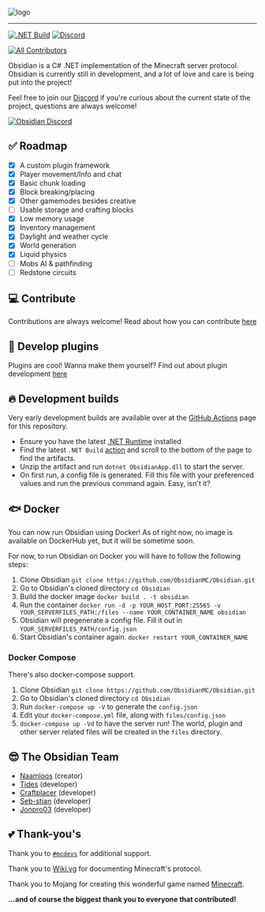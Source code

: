 ![logo](https://i.imgur.com/jU1lkP4.png)

---

[![.NET Build](https://github.com/ObsidianMC/Obsidian/actions/workflows/dotnet.yml/badge.svg)](https://github.com/ObsidianMC/Obsidian/actions/workflows/dotnet.yml)
[![Discord](https://img.shields.io/discord/772894170451804220.svg)](https://discord.gg/gQBtqyXChu)
<!-- ALL-CONTRIBUTORS-BADGE:START - Do not remove or modify this section -->
[![All Contributors](https://img.shields.io/badge/all_contributors-13-orange.svg?style=flat-square)](#contributors)
<!-- ALL-CONTRIBUTORS-BADGE:END -->

Obsidian is a C# .NET implementation of the Minecraft server protocol. Obsidian is currently still in development, and a lot of love and care is being put into the project!

Feel free to join our [Discord](https://discord.gg/gQBtqyXChu) if you're curious about the current state of the project, questions are always welcome!

[![Obsidian Discord](https://discord.com/api/guilds/772894170451804220/embed.png?style=banner2)](https://discord.gg/gQBtqyXChu)

## ✅ Roadmap
- [x] A custom plugin framework
- [x] Player movement/Info and chat
- [x] Basic chunk loading
- [x] Block breaking/placing
- [x] Other gamemodes besides creative
- [ ] Usable storage and crafting blocks
- [x] Low memory usage
- [x] Inventory management
- [x] Daylight and weather cycle
- [x] World generation
- [x] Liquid physics
- [ ] Mobs AI & pathfinding
- [ ] Redstone circuits

## 💻 Contribute
Contributions are always welcome!
Read about how you can contribute [here](https://github.com/ObsidianMC/Documentation/blob/master/articles/contrib.md)

## 🔌 Develop plugins
Plugins are cool! Wanna make them yourself?
Find out about plugin development [here](https://github.com/ObsidianMC/Documentation/blob/master/articles/plugins.md)

## 🔥 Development builds
Very early development builds are available over at the [GitHub Actions](https://github.com/ObsidianMC/Obsidian/actions) page for this repository.
- Ensure you have the latest [.NET Runtime](https://dotnet.microsoft.com/en-us/download/dotnet/7.0) installed
- Find the latest `.NET Build` [action](https://github.com/ObsidianMC/Obsidian/actions?query=branch%3Amaster) and scroll to the bottom of the page to find the artifacts.
- Unzip the artifact and run `dotnet ObsidianApp.dll` to start the server.
- On first run, a config file is generated. Fill this file with your preferenced values and run the previous command again.
Easy, isn't it?

## 🐟 Docker
You can now run Obsidian using Docker! As of right now, no image is available on DockerHub yet, but it will be sometime soon.

For now, to run Obsidian on Docker you will have to follow the following steps:
1. Clone Obsidian `git clone https://github.com/ObsidianMC/Obsidian.git`
2. Go to Obsidian's cloned directory `cd Obsidian`
3. Build the docker image `docker build . -t obsidian`
4. Run the container `docker run -d -p YOUR_HOST_PORT:25565 -v YOUR_SERVERFILES_PATH:/files --name YOUR_CONTAINER_NAME obsidian`
5. Obsidian will pregenerate a config file. Fill it out in `YOUR_SERVERFILES_PATH/config.json`
6. Start Obsidian's container again. `docker restart YOUR_CONTAINER_NAME`

### Docker Compose
There's also docker-compose support.
1. Clone Obsidian `git clone https://github.com/ObsidianMC/Obsidian.git`
2. Go to Obsidian's cloned directory `cd Obsidian`
3. Run `docker-compose up -V` to generate the `config.json`
4. Edit your `docker-compose.yml` file, along with `files/config.json`
5. `docker-compose up -Vd` to have the server run! The world, plugin and other server related files will be created in the `files` directory.

## 😎 The Obsidian Team
- [Naamloos](https://github.com/Naamloos) (creator)
- [Tides](https://github.com/Tides) (developer)
- [Craftplacer](https://github.com/Craftplacer/) (developer)
- [Seb-stian](https://github.com/Seb-stian) (developer)
- [Jonpro03](https://github.com/Jonpro03) (developer)

## 💕 Thank-you's
Thank you to [`#mcdevs`](https://wiki.vg/MCDevs) for additional support.

Thank you to [Wiki.vg](https://wiki.vg/) for documenting Minecraft's protocol.

Thank you to Mojang for creating this wonderful game named [Minecraft](https://www.minecraft.net).

**...and of course the biggest thank you to everyone that contributed!**

<!-- ALL-CONTRIBUTORS-LIST:START - Do not remove or modify this section -->
<!-- prettier-ignore-start -->
<!-- markdownlint-disable -->

<!-- markdownlint-restore -->
<!-- prettier-ignore-end -->

<!-- ALL-CONTRIBUTORS-LIST:END -->
